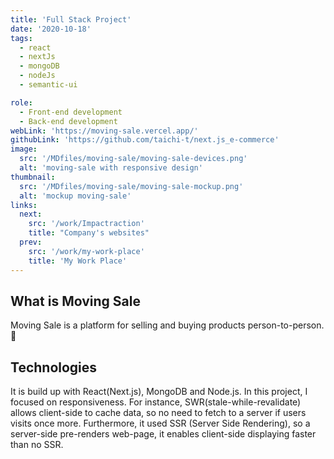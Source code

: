 ```yaml
---
title: 'Full Stack Project'
date: '2020-10-18'
tags:
  - react
  - nextJs
  - mongoDB
  - nodeJs
  - semantic-ui

role:
  - Front-end development
  - Back-end development
webLink: 'https://moving-sale.vercel.app/'
githubLink: 'https://github.com/taichi-t/next.js_e-commerce'
image:
  src: '/MDfiles/moving-sale/moving-sale-devices.png'
  alt: 'moving-sale with responsive design'
thumbnail:
  src: '/MDfiles/moving-sale/moving-sale-mockup.png'
  alt: 'mockup moving-sale'
links:
  next:
    src: '/work/Impactraction'
    title: "Company's websites"
  prev:
    src: '/work/my-work-place'
    title: 'My Work Place'
---
```


## What is Moving Sale

Moving Sale is a platform for selling and buying products person-to-person.👀

## Technologies

It is build up with React(Next.js), MongoDB and Node.js. In this project, I focused on responsiveness. For instance, SWR(stale-while-revalidate) allows client-side to cache data, so no need to fetch to a server if users visits once more. Furthermore, it used SSR (Server Side Rendering), so a server-side pre-renders web-page, it enables client-side displaying faster than no SSR.
